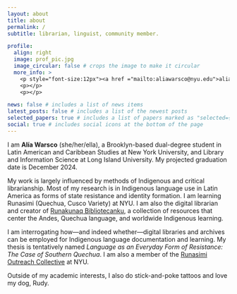 ```yaml
---
layout: about
title: about
permalink: /
subtitle: librarian, linguist, community member.

profile:
  align: right
  image: prof_pic.jpg
  image_circular: false # crops the image to make it circular
  more_info: >
    <p style="font-size:12px"><a href ="mailto:aliawarsco@nyu.edu">aliawarsco [AT] nyu [DOT] edu</a></p>
    <p></p>
    <p></p>

news: false # includes a list of news items
latest_posts: false # includes a list of the newest posts
selected_papers: true # includes a list of papers marked as "selected={true}"
social: true # includes social icons at the bottom of the page
---
```


I am **Alía Warsco** (she/her/ella), a Brooklyn-based dual-degree student in Latin American and Caribbean Studies at New York University, and Library and Information Science at Long Island University. My projected graduation date is December 2024.

My work is largely influenced by methods of Indigenous and critical librarianship. Most of my research is in Indigenous language use in Latin America as forms of state resistance and identity formation. I am learning Runasimi (Quechua, Cusco Variety) at NYU. I am also the digital librarian and creator of [Runakunaq Bibliotecanku](https://runaqlib.hosting.nyu.edu), a collection of resources that center the Andes, Quechua language, and worldwide Indigenous learning.


I am interrogating how—and indeed whether—digital libraries and archives can be employed for Indigenous language documentation and learning. My thesis is tentatively named _Language as an Everyday Form of Resistance: The Case of Southern Quechua_. I am also a member of the [Runasimi Outreach Collective](https://www.instagram.com/roc_nyu/) at NYU.

Outside of my academic interests, I also do stick-and-poke tattoos and love my dog, Rudy.
<p></p>
<p></p>